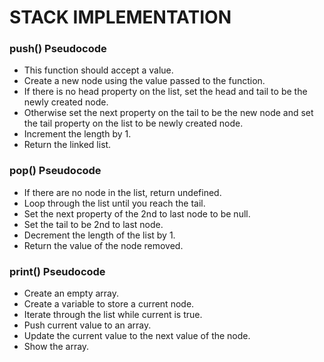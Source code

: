 # STACK IMPLEMENTATION

### push() Pseudocode

- This function should accept a value.
- Create a new node using the value passed to the function.
- If there is no head property on the list, set the head and tail to be the newly created node.
- Otherwise set the next property on the tail to be the new node and set the tail property on the list to be newly created node.
- Increment the length by 1.
- Return the linked list.

### pop() Pseudocode

- If there are no node in the list, return undefined.
- Loop through the list until you reach the tail.
- Set the next property of the 2nd to last node to be null.
- Set the tail to be 2nd to last node.
- Decrement the length of the list by 1.
- Return the value of the node removed.

### print() Pseudocode

- Create an empty array.
- Create a variable to store a current node.
- Iterate through the list while current is true.
- Push current value to an array.
- Update the current value to the next value of the node.
- Show the array.
